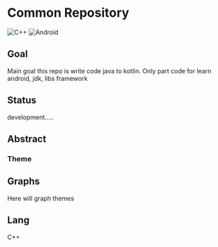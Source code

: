 # Common Repository
![C++](https://img.shields.io/badge/c++-%2300599C.svg?style=for-the-badge&logo=c%2B%2B&logoColor=white)
![Android](https://img.shields.io/badge/Android-3DDC84?style=for-the-badge&logo=android&logoColor=white)

## Goal

Main goal this repo is write code java to kotlin.
Only part code for learn android, jdk, libs framework

## Status

development.....

## Abstract

### Theme



## Graphs

Here will graph themes

## Lang
C++
